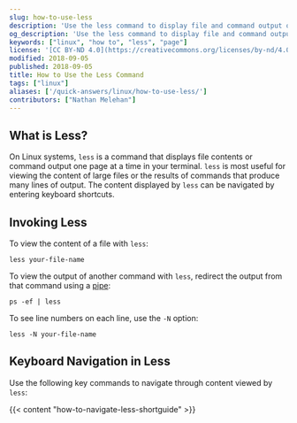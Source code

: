 ```yaml
---
slug: how-to-use-less
description: 'Use the less command to display file and command output one page at a time.'
og_description: 'Use the less command to display file and command output one page at a time'
keywords: ["linux", "how to", "less", "page"]
license: '[CC BY-ND 4.0](https://creativecommons.org/licenses/by-nd/4.0)'
modified: 2018-09-05
published: 2018-09-05
title: How to Use the Less Command
tags: ["linux"]
aliases: ['/quick-answers/linux/how-to-use-less/']
contributors: ["Nathan Melehan"]
---
```


## What is Less?

On Linux systems, `less` is a command that displays file contents or command output one page at a time in your terminal. `less` is most useful for viewing the content of large files or the results of commands that produce many lines of output. The content displayed by `less` can be navigated by entering keyboard shortcuts.

## Invoking Less

To view the content of a file with `less`:

    less your-file-name

To view the output of another command with `less`, redirect the output from that command using a [pipe](http://man7.org/linux/man-pages/man2/pipe.2.html):

    ps -ef | less

To see line numbers on each line, use the `-N` option:

    less -N your-file-name

## Keyboard Navigation in Less

Use the following key commands to navigate through content viewed by `less`:

{{< content "how-to-navigate-less-shortguide" >}}